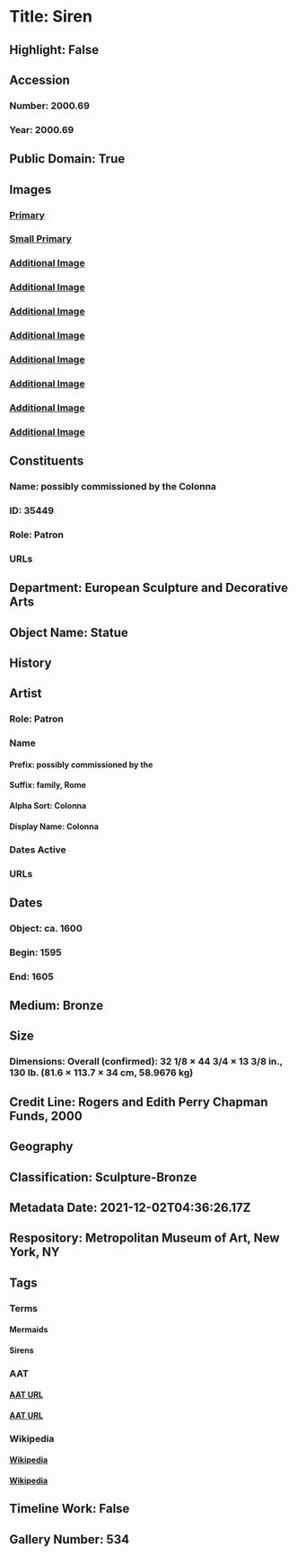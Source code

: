 # Title: Siren
## Highlight: False
## Accession
### Number: 2000.69
### Year: 2000.69
## Public Domain: True
## Images
### [Primary](https://images.metmuseum.org/CRDImages/es/original/DP251957.jpg)
### [Small Primary](https://images.metmuseum.org/CRDImages/es/web-large/DP251957.jpg)
### [Additional Image](https://images.metmuseum.org/CRDImages/es/original/DP251960.jpg)
### [Additional Image](https://images.metmuseum.org/CRDImages/es/original/DP251958.jpg)
### [Additional Image](https://images.metmuseum.org/CRDImages/es/original/DP253477.jpg)
### [Additional Image](https://images.metmuseum.org/CRDImages/es/original/DP253476.jpg)
### [Additional Image](https://images.metmuseum.org/CRDImages/es/original/DP253473.jpg)
### [Additional Image](https://images.metmuseum.org/CRDImages/es/original/DP253472.jpg)
### [Additional Image](https://images.metmuseum.org/CRDImages/es/original/DP251961.jpg)
### [Additional Image](https://images.metmuseum.org/CRDImages/es/original/DP251962.jpg)
## Constituents
### Name: possibly commissioned by the Colonna
### ID: 35449
### Role: Patron
### URLs
## Department: European Sculpture and Decorative Arts
## Object Name: Statue
## History
## Artist
### Role: Patron
### Name
#### Prefix: possibly commissioned by the
#### Suffix: family, Rome
#### Alpha Sort: Colonna
#### Display Name: Colonna
### Dates Active
### URLs
## Dates
### Object: ca. 1600
### Begin: 1595
### End: 1605
## Medium: Bronze
## Size
### Dimensions: Overall (confirmed): 32 1/8 × 44 3/4 × 13 3/8 in., 130 lb. (81.6 × 113.7 × 34 cm, 58.9676 kg)
## Credit Line: Rogers and Edith Perry Chapman Funds, 2000
## Geography
## Classification: Sculpture-Bronze
## Metadata Date: 2021-12-02T04:36:26.17Z
## Respository: Metropolitan Museum of Art, New York, NY
## Tags
### Terms
#### Mermaids
#### Sirens
### AAT
#### [AAT URL](http://vocab.getty.edu/page/aat/300379596)
#### [AAT URL](http://vocab.getty.edu/page/aat/300379597)
### Wikipedia
#### [Wikipedia]()
#### [Wikipedia]()
## Timeline Work: False
## Gallery Number: 534